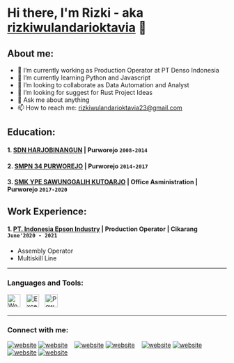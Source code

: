 # Hi there, I'm Rizki - aka [rizkiwulandarioktavia](https://youtube.com/@rizkiwulandarioktavia?si=qSIyKFcAOPAl7kS3) 👋
## About me:
- 🔭 I’m currently working as Production Operator at PT Denso Indonesia
- 🌱 I’m currently learning Python and Javascript
- 👯 I’m looking to collaborate as Data Automation and Analyst
- 🤔 I’m looking for suggest for Rust Project Ideas
- 💬 Ask me about anything
- 📫 How to reach me: rizkiwulandarioktavia23@gmail.com

## Education:

 #### 1. [SDN HARJOBINANGUN](https://dapo.kemdikbud.go.id/sekolah/E569B156BFF0FE251F9B) | Purworejo `2008-2014`
 #### 2. [SMPN 34 PURWOREJO](https://dapo.kemdikbud.go.id/sekolah/2E55D30239A7126EAEA6) | Purworejo `2014-2017`
 #### 3. [SMK YPE SAWUNGGALIH KUTOARJO](https://smkypesaga.sch.id) | Office Asministration | Purworejo `2017-2020`


## Work Experience:
#### 1. [PT. Indonesia Epson Industry](https://www.epson.co.id) | Production Operator | Cikarang `June'2020 - 2021`
   - Assembly Operator
   - Multiskill Line
---

### Languages and Tools:

[<img align="left" alt="Word" width="30px" src="https://play-lh.googleusercontent.com/9kABykeGovHPy-dN19lRxxnCp8IZK3Pkl8qLFNxrEe-hhKVZeiyhTBEIRUt6t-vhxQ=w480-h960-rw" style="padding-right:10px;" />][webdev]
[<img align="left" alt="Excel" width="30px" src="https://is2-ssl.mzstatic.com/image/thumb/Purple126/v4/a8/fd/5a/a8fd5a84-c6f1-355f-3b9f-6e86598efaa3/XCEL.png/1200x630bb.png" style="padding-right:10px;" />][webdev]
[<img align="left" alt="Power Point" width="30px" src="https://cdn-dynmedia-1.microsoft.com/is/image/microsoftcorp/PowerPoint_1500x1500" style="padding-right:0px;" />][webdev]

<br />
<br />

---
### Connect with me:

[![website](./img/youtube-light.svg)](https://youtube.com/@rizkiwulandarioktavia?si=qSIyKFcAOPAl7kS3)
[![website](./img/youtube-dark.svg)](https://youtube.com/@rizkiwulandarioktavia?si=qSIyKFcAOPAl7kS3)
&nbsp;&nbsp;
[![website](./img/twitter-light.svg)](https://x.com/_owulandariii?s=11)
[![website](./img/twitter-dark.svg)](https://x.com/_owulandariii?s=11)
&nbsp;&nbsp;
[![website](./img/linkedin-light.svg)](https://www.linkedin.com/in/rizki-wulandari-oktavia-b358b4335?utm_source=share&utm_campaign=share_via&utm_content=profile&utm_medium=ios_app)
[![website](./img/linkedin-dark.svg)](https://www.linkedin.com/in/rizki-wulandari-oktavia-b358b4335?utm_source=share&utm_campaign=share_via&utm_content=profile&utm_medium=ios_app)
&nbsp;&nbsp;
[![website](./img/instagram-light.svg)](https://www.instagram.com/_owulandariii/profilecard/?igsh=MTk5d2NwbDV2cjU4Yw==)
[![website](./img/instagram-dark.svg)](https://www.instagram.com/_owulandariii/profilecard/?igsh=MTk5d2NwbDV2cjU4Yw==)



[webdev]: https://github.com/rizkiwulandarioktavia/rizkiwulandarioktavia/upload/main
